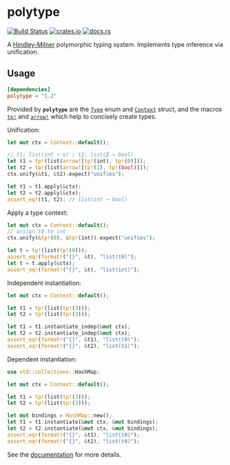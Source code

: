 # polytype

[![Build Status](https://travis-ci.org/lucasem/polytype-rs.svg?branch=master)](https://travis-ci.org/lucasem/polytype-rs)
[![crates.io](https://img.shields.io/crates/v/polytype.svg)](https://crates.io/crates/polytype)
[![docs.rs](https://docs.rs/polytype/badge.svg)](https://docs.rs/polytype)

A [Hindley-Milner](https://wikipedia.org/wiki/Hindley–Milner_type_system) polymorphic typing system.
Implements type inference via unification.

## Usage

```toml
[dependencies]
polytype = "1.2"
```

Provided by **`polytype`** are the
[`Type`](https://docs.rs/polytype/1.2.2/polytype/enum.Type.html) enum and
[`Context`](https://docs.rs/polytype/1.2.2/polytype/struct.Context.html)
struct, and the macros
[`tp!`](https://docs.rs/polytype/1.2.2/polytype/macro.tp.html) and
[`arrow!`](https://docs.rs/polytype/1.2.2/polytype/macro.arrow.html) which
help to concisely create
types.

Unification:

```rust
let mut ctx = Context::default();

// t1: list(int → α) ; t2: list(β → bool)
let t1 = tp!(list(arrow![tp!(int), tp!(0)]));
let t2 = tp!(list(arrow![tp!(1), tp!(bool)]));
ctx.unify(&t1, &t2).expect("unifies");

let t1 = t1.apply(&ctx);
let t2 = t2.apply(&ctx);
assert_eq!(t1, t2); // list(int → bool)
```

Apply a type context:

```rust
let mut ctx = Context::default();
// assign t0 to int
ctx.unify(&tp!(0), &tp!(int)).expect("unifies");

let t = tp!(list(tp!(0)));
assert_eq!(format!("{}", &t), "list(t0)");
let t = t.apply(&ctx);
assert_eq!(format!("{}", &t), "list(int)");
```

Independent instantiation:

```rust
let mut ctx = Context::default();

let t1 = tp!(list(tp!(3)));
let t2 = tp!(list(tp!(3)));

let t1 = t1.instantiate_indep(&mut ctx);
let t2 = t2.instantiate_indep(&mut ctx);
assert_eq!(format!("{}", &t1), "list(t0)");
assert_eq!(format!("{}", &t2), "list(t1)");
```

Dependent instantiation:

```rust
use std::collections::HashMap;

let mut ctx = Context::default();

let t1 = tp!(list(tp!(3)));
let t2 = tp!(list(tp!(3)));

let mut bindings = HashMap::new();
let t1 = t1.instantiate(&mut ctx, &mut bindings);
let t2 = t2.instantiate(&mut ctx, &mut bindings);
assert_eq!(format!("{}", &t1), "list(t0)");
assert_eq!(format!("{}", &t2), "list(t0)");
```

See the [documentation](https://docs.rs/polytype) for more details.
